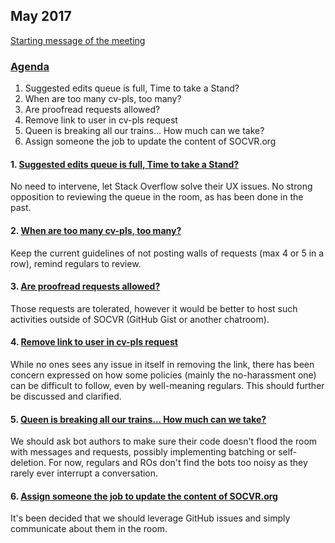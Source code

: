 ## May 2017

[Starting message of the meeting](http://chat.stackoverflow.com/transcript/message/37371457#37371457)

### [Agenda](https://github.com/SO-Close-Vote-Reviewers/room-meeting-topics/issues?q=is%3Aissue+is%3Aclosed+milestone%3A%22May+2017%22)

1. Suggested edits queue is full, Time to take a Stand?
2. When are too many cv-pls, too many?
3. Are proofread requests allowed?
4. Remove link to user in cv-pls request
5. Queen is breaking all our trains... How much can we take?
6. Assign someone the job to update the content of SOCVR.org

#### 1. [Suggested edits queue is full, Time to take a Stand?](http://chat.stackoverflow.com/rooms/108179/conversation/2017-may-topic-1)

No need to intervene, let Stack Overflow solve their UX issues. No strong opposition to reviewing the queue in the room, as has been done in the past.

#### 2. [When are too many cv-pls, too many?](http://chat.stackoverflow.com/rooms/108179/conversation/2017-may-topic-2)

Keep the current guidelines of not posting walls of requests (max 4 or 5 in a row), remind regulars to review.

#### 3. [Are proofread requests allowed?](http://chat.stackoverflow.com/rooms/108179/conversation/2017-may-topic-3)

Those requests are tolerated, however it would be better to host such activities outside of SOCVR (GitHub Gist or another chatroom).

#### 4. [Remove link to user in cv-pls request](http://chat.stackoverflow.com/rooms/108179/conversation/2017-may-topic-4)

While no ones sees any issue in itself in removing the link, there has been concern expressed on how some policies (mainly the no-harassment one) can be difficult to follow, even by well-meaning regulars. This should further be discussed and clarified.

#### 5. [Queen is breaking all our trains... How much can we take?](http://chat.stackoverflow.com/rooms/108179/conversation/2017-may-topic-5)

We should ask bot authors to make sure their code doesn't flood the room with messages and requests, possibly implementing batching or self-deletion. For now, regulars and ROs don't find the bots too noisy as they rarely ever interrupt a conversation.

#### 6. [Assign someone the job to update the content of SOCVR.org](http://chat.stackoverflow.com/rooms/108179/conversation/2017-may-topic-6)

It's been decided that we should leverage GitHub issues and simply communicate about them in the room.
